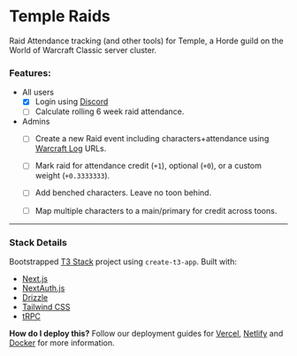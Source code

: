 # Temple Raids

Raid Attendance tracking (and other tools) for Temple, a Horde guild on the World of Warcraft Classic server cluster.

### Features:
- All users
  - [x] Login using [Discord](www.discord.com)
  - [ ] Calculate rolling 6 week raid attendance.
- Admins
  - [ ] Create a new Raid event including characters+attendance using [Warcraft Log](https://vanilla.warcraftlogs.com/) URLs.
  - [ ] Mark raid for attendance credit (`+1`), optional (`+0`), or a custom weight (`+0.3333333`).
  - [ ] Add benched characters.  Leave no toon behind.
  - [ ] Map multiple characters to a main/primary for credit across toons.


--- 

### Stack Details

Bootstrapped [T3 Stack](https://create.t3.gg/) project using `create-t3-app`.  Built with:

- [Next.js](https://nextjs.org)
- [NextAuth.js](https://next-auth.js.org)
- [Drizzle](https://orm.drizzle.team)
- [Tailwind CSS](https://tailwindcss.com)
- [tRPC](https://trpc.io)

**How do I deploy this?** Follow our deployment guides for [Vercel](https://create.t3.gg/en/deployment/vercel), [Netlify](https://create.t3.gg/en/deployment/netlify) and [Docker](https://create.t3.gg/en/deployment/docker) for more information.
